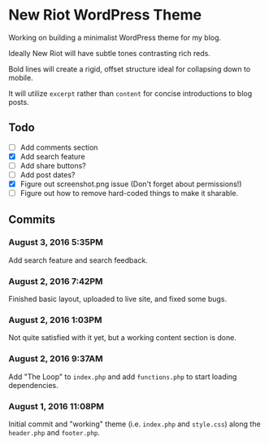# New Riot WordPress Theme

Working on building a minimalist WordPress theme for my blog.

Ideally New Riot will have subtle tones contrasting rich reds.

Bold lines will create a rigid, offset structure ideal for collapsing down to mobile.

It will utilize `excerpt` rather than `content` for concise introductions to blog posts.

## Todo

- [ ] Add comments section
- [x] Add search feature
- [ ] Add share buttons?
- [ ] Add post dates?
- [x] Figure out screenshot.png issue (Don't forget about permissions!)
- [ ] Figure out how to remove hard-coded things to make it sharable.

## Commits

### August 3, 2016 5:35PM

Add search feature and search feedback.

### August 2, 2016 7:42PM

Finished basic layout, uploaded to live site, and fixed some bugs.

### August 2, 2016 1:03PM

Not quite satisfied with it yet, but a working content section is done.

### August 2, 2016 9:37AM

Add "The Loop" to `index.php` and add `functions.php` to start loading dependencies.

### August 1, 2016 11:08PM

Initial commit and "working" theme (i.e. `index.php` and `style.css`) along the `header.php` and `footer.php`.
